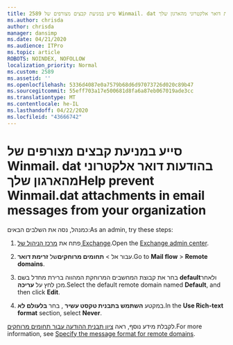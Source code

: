 ```yaml
---
title: 2589 סייע במניעת קבצים מצורפים של Winmail. dat בהודעות דואר אלקטרוני מהארגון שלך
ms.author: chrisda
author: chrisda
manager: dansimp
ms.date: 04/21/2020
ms.audience: ITPro
ms.topic: article
ROBOTS: NOINDEX, NOFOLLOW
localization_priority: Normal
ms.custom: 2589
ms.assetid: ''
ms.openlocfilehash: 5336d4087e0a7579b68d6d97073726d020c89b47
ms.sourcegitcommit: 55eff703a17e500681d8fa6a87eb067019ade3cc
ms.translationtype: MT
ms.contentlocale: he-IL
ms.lasthandoff: 04/22/2020
ms.locfileid: "43666742"
---
```

# <a name="help-prevent-winmaildat-attachments-in-email-messages-from-your-organization"></a><span data-ttu-id="c6984-102">סייע במניעת קבצים מצורפים של Winmail. dat בהודעות דואר אלקטרוני מהארגון שלך</span><span class="sxs-lookup"><span data-stu-id="c6984-102">Help prevent Winmail.dat attachments in email messages from your organization</span></span>

<span data-ttu-id="c6984-103">כמנהל, נסה את השלבים הבאים:</span><span class="sxs-lookup"><span data-stu-id="c6984-103">As an admin, try these steps:</span></span>

1. <span data-ttu-id="c6984-104">פתח את [מרכז הניהול של Exchange](https://outlook.office365.com/ecp/).</span><span class="sxs-lookup"><span data-stu-id="c6984-104">Open the [Exchange admin center](https://outlook.office365.com/ecp/).</span></span>

2. <span data-ttu-id="c6984-105">עבור אל > **תחומים מרוחקים**של **זרימת דואר**.</span><span class="sxs-lookup"><span data-stu-id="c6984-105">Go to **Mail flow** > **Remote domains**.</span></span>

3. <span data-ttu-id="c6984-106">בחר את קבוצת המחשבים המרוחקת המהווה ברירת מחדל בשם **default**ולאחר מכן לחץ על **עריכה**.</span><span class="sxs-lookup"><span data-stu-id="c6984-106">Select the default remote domain named **Default**, and then click **Edit**.</span></span>

4. <span data-ttu-id="c6984-107">במקטע **השתמש בתבנית טקסט עשיר** , בחר **בלעולם לא**.</span><span class="sxs-lookup"><span data-stu-id="c6984-107">In the **Use Rich-text format** section, select **Never**.</span></span>

<span data-ttu-id="c6984-108">לקבלת מידע נוסף, ראה [ציון תבנית ההודעה עבור תחומים מרוחקים](https://docs.microsoft.com/Exchange/mail-flow-best-practices/remote-domains/remote-domains#specifying-message-format).</span><span class="sxs-lookup"><span data-stu-id="c6984-108">For more information, see [Specify the message format for remote domains](https://docs.microsoft.com/Exchange/mail-flow-best-practices/remote-domains/remote-domains#specifying-message-format).</span></span>
